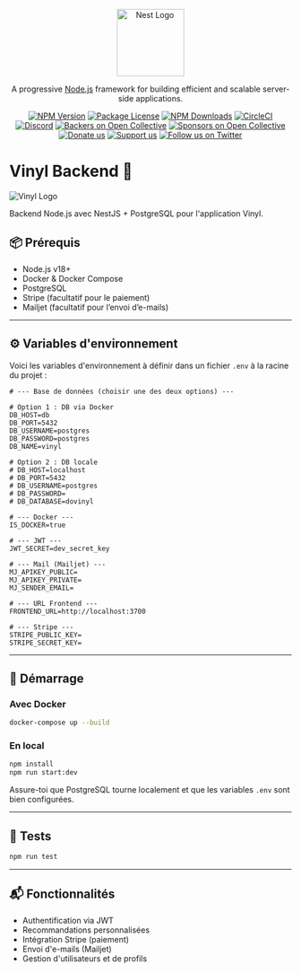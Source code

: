 <p align="center">
  <a href="http://nestjs.com/" target="blank"><img src="https://nestjs.com/img/logo-small.svg" width="120" alt="Nest Logo" /></a>
</p>

[circleci-image]: https://img.shields.io/circleci/build/github/nestjs/nest/master?token=abc123def456
[circleci-url]: https://circleci.com/gh/nestjs/nest

  <p align="center">A progressive <a href="http://nodejs.org" target="_blank">Node.js</a> framework for building efficient and scalable server-side applications.</p>
    <p align="center">
<a href="https://www.npmjs.com/~nestjscore" target="_blank"><img src="https://img.shields.io/npm/v/@nestjs/core.svg" alt="NPM Version" /></a>
<a href="https://www.npmjs.com/~nestjscore" target="_blank"><img src="https://img.shields.io/npm/l/@nestjs/core.svg" alt="Package License" /></a>
<a href="https://www.npmjs.com/~nestjscore" target="_blank"><img src="https://img.shields.io/npm/dm/@nestjs/common.svg" alt="NPM Downloads" /></a>
<a href="https://circleci.com/gh/nestjs/nest" target="_blank"><img src="https://img.shields.io/circleci/build/github/nestjs/nest/master" alt="CircleCI" /></a>
<a href="https://discord.gg/G7Qnnhy" target="_blank"><img src="https://img.shields.io/badge/discord-online-brightgreen.svg" alt="Discord"/></a>
<a href="https://opencollective.com/nest#backer" target="_blank"><img src="https://opencollective.com/nest/backers/badge.svg" alt="Backers on Open Collective" /></a>
<a href="https://opencollective.com/nest#sponsor" target="_blank"><img src="https://opencollective.com/nest/sponsors/badge.svg" alt="Sponsors on Open Collective" /></a>
  <a href="https://paypal.me/kamilmysliwiec" target="_blank"><img src="https://img.shields.io/badge/Donate-PayPal-ff3f59.svg" alt="Donate us"/></a>
    <a href="https://opencollective.com/nest#sponsor"  target="_blank"><img src="https://img.shields.io/badge/Support%20us-Open%20Collective-41B883.svg" alt="Support us"></a>
  <a href="https://twitter.com/nestframework" target="_blank"><img src="https://img.shields.io/twitter/follow/nestframework.svg?style=social&label=Follow" alt="Follow us on Twitter"></a>
</p>
  <!--[![Backers on Open Collective](https://opencollective.com/nest/backers/badge.svg)](https://opencollective.com/nest#backer)
  [![Sponsors on Open Collective](https://opencollective.com/nest/sponsors/badge.svg)](https://opencollective.com/nest#sponsor)-->

# Vinyl Backend 🎵

![Vinyl Logo](https://ltwhfwsovkxhbfjzdfet.supabase.co/storage/v1/object/public/images//DoVinyl.png)

Backend Node.js avec NestJS + PostgreSQL pour l'application Vinyl.

## 📦 Prérequis

- Node.js v18+
- Docker & Docker Compose
- PostgreSQL
- Stripe (facultatif pour le paiement)
- Mailjet (facultatif pour l’envoi d’e-mails)

---

## ⚙️ Variables d'environnement

Voici les variables d'environnement à définir dans un fichier `.env` à la racine du projet :

```env
# --- Base de données (choisir une des deux options) ---

# Option 1 : DB via Docker
DB_HOST=db
DB_PORT=5432
DB_USERNAME=postgres
DB_PASSWORD=postgres
DB_NAME=vinyl

# Option 2 : DB locale
# DB_HOST=localhost
# DB_PORT=5432
# DB_USERNAME=postgres
# DB_PASSWORD=
# DB_DATABASE=dovinyl

# --- Docker ---
IS_DOCKER=true

# --- JWT ---
JWT_SECRET=dev_secret_key

# --- Mail (Mailjet) ---
MJ_APIKEY_PUBLIC=
MJ_APIKEY_PRIVATE=
MJ_SENDER_EMAIL=

# --- URL Frontend ---
FRONTEND_URL=http://localhost:3700

# --- Stripe ---
STRIPE_PUBLIC_KEY=
STRIPE_SECRET_KEY=
```

---

## 🚀 Démarrage

### Avec Docker

```bash
docker-compose up --build
```

### En local

```bash
npm install
npm run start:dev
```

Assure-toi que PostgreSQL tourne localement et que les variables `.env` sont bien configurées.

---

## 🧪 Tests

```bash
npm run test
```

---

## 📬 Fonctionnalités

- Authentification via JWT
- Recommandations personnalisées
- Intégration Stripe (paiement)
- Envoi d'e-mails (Mailjet)
- Gestion d'utilisateurs et de profils

